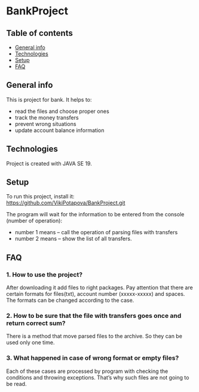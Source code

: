 # BankProject
## Table of contents
* [General info](#general-info)
* [Technologies](#technologies)
* [Setup](#setup)
* [FAQ](#FAQ)


## General info

This is project for bank. It helps to:
* read the files and choose proper ones
* track the money transfers
* prevent wrong situations
* update account balance information
	
## Technologies

Project is created with JAVA SE 19.
	
## Setup

To run this project, install it: https://github.com/VikiPotapova/BankProject.git

The program will wait for the information to be entered from the console (number of operation):
* number 1 means – call the operation of parsing files with transfers
* number 2 means – show the list of all transfers.

## FAQ

### 1. How to use the project?

After downloading it add files to right packages. Pay attention that there are certain formats for files(txt), account number (xxxxx-xxxxx) and spaces. The formats can be changed according to the case.

### 2. How to be sure that the file with transfers goes once and return correct sum?

There is a method that move parsed files to the archive. So they can be used only one time.

### 3. What happened in case of wrong format or empty files?

Each of these cases are processed by program with checking the conditions and throwing exceptions. That’s why such files are not going to be read.

